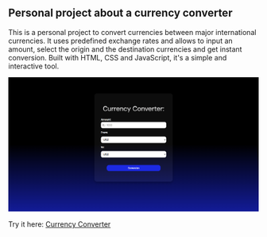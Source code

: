 ## Personal project about a currency converter
This is a personal project to convert currencies between major international currencies.
It uses predefined exchange rates and allows to input an amount, select the origin and the destination currencies and get instant conversion.
Built with HTML, CSS and JavaScript, it's a simple and interactive tool.

![alt text](image.png)

Try it here: [Currency Converter](https://conversor-monedas-woad.vercel.app/)

